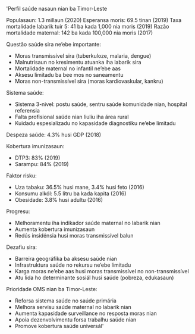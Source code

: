 'Perfil saúde nasaun nian ba Timor-Leste

Populasaun: 1.3 millaun (2020)
Esperansa moris: 69.5 tinan (2019)
Taxa mortalidade labarik tuir 5: 41 ba kada 1,000 nia moris (2019)
Razão mortalidade maternal: 142 ba kada 100,000 nia moris (2017)

Questão saúde sira ne’ebe importante:
- Moras transmissível sira (tuberkuloze, malaria, dengue)
- Malnutrisaun no kresimentu atuanka iha labarik sira
- Mortalidade maternal no infantil ne’ebe aas
- Aksesu limitadu ba bee mos no saneamentu
- Moras non-transmissível sira (moras kardiovaskular, kankru)

Sistema saúde:
- Sistema 3-nivel: postu saúde, sentru saúde komunidade nian, hospital referensia
- Falta profisional saúde nian liuliu iha área rural
- Kuidadu espesializadu no kapasidade diagnostiku ne’ebe limitadu

Despeza saúde: 4.3% husi GDP (2018)

Kobertura imunizasaun:
- DTP3: 83% (2019)
- Sarampu: 84% (2019)

Faktor risku:
- Uza tabaku: 36.5% husi mane, 3.4% husi feto (2016)
- Konsumu alkól: 5.5 litru ba kada kapita (2016)
- Obesidade: 3.8% husi adultu (2016)

Progresu:
- Melhoramentu iha indikador saúde maternal no labarik nian
- Aumenta kobertura imunizasaun
- Redús insidénsia husi moras transmissível balun

Dezafiu sira:
- Barreira geográfika ba aksesu saúde nian
- Infrastruktura saúde no rekursu ne’ebe limitadu
- Karga moras ne’ebe aas husi moras transmissível no non-transmissível
- Atu lida ho determinante sosiál husi saúde (pobreza, edukasaun)

Prioridade OMS nian ba Timor-Leste:
- Reforsa sistema saúde no saúde primária
- Melhora servisu saúde maternal no labarik nian
- Aumenta kapasidade surveillance no resposta moras nian
- Apoia dezenvolvimentu forsa trabalhu saúde nian
- Promove kobertura saúde universál'